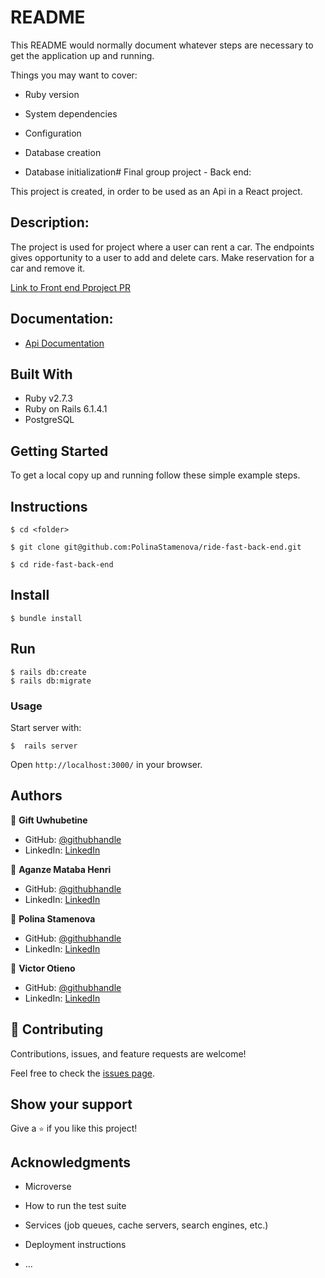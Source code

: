 # README

This README would normally document whatever steps are necessary to get the
application up and running.

Things you may want to cover:

- Ruby version

- System dependencies

- Configuration

- Database creation

- Database initialization# Final group project - Back end:

This project is created, in order to be used as an Api in a React project.

## Description:

The project is used for project where a user can rent a car. The endpoints gives opportunity to a user to add and delete cars. Make reservation for a car and remove it.

[Link to Front end Pproject PR](https://github.com/PolinaStamenova/ride-fast-front-end/pull/11)

## Documentation:

- [Api Documentation](https://ridefast.herokuapp.com/api-docs/index.html)

## Built With

- Ruby v2.7.3
- Ruby on Rails 6.1.4.1
- PostgreSQL

## Getting Started

To get a local copy up and running follow these simple example steps.

## Instructions

```
$ cd <folder>
```

```
$ git clone git@github.com:PolinaStamenova/ride-fast-back-end.git
```

```
$ cd ride-fast-back-end
```

## Install

```
$ bundle install
```

## Run

```
$ rails db:create
$ rails db:migrate
```

### Usage

Start server with:

```
$  rails server
```

Open `http://localhost:3000/` in your browser.

## Authors

👤 **Gift Uwhubetine**

- GitHub: [@githubhandle](https://github.com/Ghiftee)
- LinkedIn: [LinkedIn](https://linkedin.com/in/giftuwhubetine)

👤 **Aganze Mataba Henri**

- GitHub: [@githubhandle](https://github.com/hiromataba)
- LinkedIn: [LinkedIn](https://www.linkedin.com/in/hiro-mataba-1bb910209/)

👤 **Polina Stamenova**

- GitHub: [@githubhandle](https://github.com/PolinaStamenova)
- LinkedIn: [LinkedIn](https://www.linkedin.com/in/polina-stamenova-a60766112/)

👤 **Victor Otieno**

- GitHub: [@githubhandle](https://github.com/vikitaotiz)
- LinkedIn: [LinkedIn](https://www.linkedin.com/in/victor-otieno-oluoch/)

## 🤝 Contributing

Contributions, issues, and feature requests are welcome!

Feel free to check the [issues page](https://github.com/PolinaStamenova/ride-fast-back-end/issues).

## Show your support

Give a `⭐️` if you like this project!

## Acknowledgments

- Microverse

* How to run the test suite

* Services (job queues, cache servers, search engines, etc.)

* Deployment instructions

* ...
